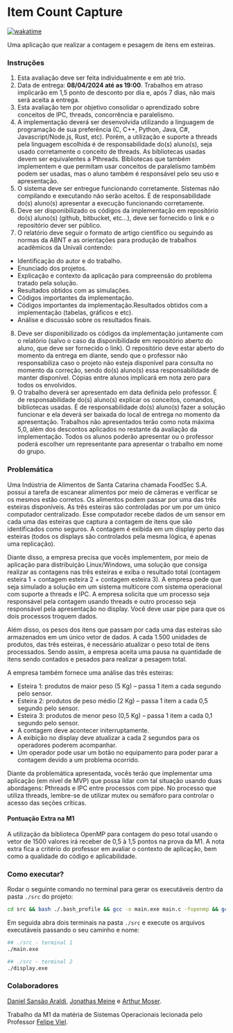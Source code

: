 # Item Count Capture

[![wakatime](https://wakatime.com/badge/user/920a7e43-2969-4212-82ff-1b375685ff58/project/018e903f-5341-413d-8933-1cf441d9d5c2.svg)](https://wakatime.com/badge/user/920a7e43-2969-4212-82ff-1b375685ff58/project/018e903f-5341-413d-8933-1cf441d9d5c2)

Uma aplicação que realizar a contagem e pesagem de itens em esteiras.

### Instruções

1. Esta avaliação deve ser feita individualmente e em até trio.
2. Data de entrega: **08/04/2024 até as 19:00**. Trabalhos em atraso implicarão em 1,5 ponto de desconto por dia e, após 7 dias, não mais será aceita a entrega.
3. Esta avaliação tem por objetivo consolidar o aprendizado sobre conceitos de IPC, threads, concorrência e paralelismo.
4. A implementação deverá ser desenvolvida utilizando a linguagem de programação de sua preferência (C, C++, Python, Java, C#, Javascript/Node.js, Rust, etc). Porém, a utilização e suporte a threads pela linguagem escolhida é de responsabilidade do(s) aluno(s), seja usado corretamente o conceito de threads. As bibliotecas usadas devem ser equivalentes a Pthreads. Bibliotecas que também implementem e que permitam usar conceitos de paralelismo também podem ser usadas, mas o aluno também é responsável pelo seu uso e apresentação.
5. O sistema deve ser entregue funcionando corretamente. Sistemas não compilando e executando não serão aceitos. É de responsabilidade do(s) aluno(s) apresentar a execução funcionando corretamente.
6. Deve ser disponibilizado os códigos da implementação em repositório do(s) aluno(s) (github, bitbucket, etc...), deve ser fornecido o link e o repositório dever ser público.
7. O relatório deve seguir o formato de artigo científico ou seguindo as normas da ABNT e as orientações para produção de trabalhos acadêmicos da Univali contendo:

- Identificação do autor e do trabalho.
- Enunciado dos projetos.
- Explicação e contexto da aplicação para compreensão do problema tratado pela solução.
- Resultados obtidos com as simulações.
- Códigos importantes da implementação.
- Códigos importantes da implementação.Resultados obtidos com a implementação (tabelas, gráficos e etc).
- Análise e discussão sobre os resultados finais.

8. Deve ser disponibilizado os códigos da implementação juntamente com o relatório (salvo o caso da disponibilidade em repositório aberto do aluno, que deve ser fornecido o link). O repositório deve estar aberto do momento da entrega em diante, sendo que o professor não responsabiliza caso o projeto não esteja disponível para consulta no momento da correção, sendo do(s) aluno(s) essa responsabilidade de manter disponível. Cópias entre alunos implicará em nota zero para todos os envolvidos.
9. O trabalho deverá ser apresentado em data definida pelo professor. É de responsabilidade do(s) aluno(s) explicar os conceitos, comandos, bibliotecas usadas. É de responsabilidade do(s) aluno(s) fazer a solução funcionar e ela deverá ser baixada do local de entrega no momento da apresentação. Trabalhos não apresentados terão como nota máxima 5,0, além dos descontos aplicados no restante da avaliação da implementação. Todos os alunos poderão apresentar ou o professor poderá escolher um representante para apresentar o trabalho em nome do grupo.

### Problemática

Uma Indústria de Alimentos de Santa Catarina chamada FoodSec S.A. possui a tarefa de escanear alimentos por meio de câmeras e verificar se os mesmos estão corretos. Os alimentos podem passar por uma das três esteiras disponíveis. As três esteiras são controladas por um por um único computador centralizado. Esse computador recebe dados de um sensor em cada uma das esteiras que captura a contagem de itens que são identificados como seguros. A contagem é exibida em um display perto das esteiras (todos os displays são controlados pela mesma lógica, é apenas uma replicação).

Diante disso, a empresa precisa que vocês implementem, por meio de aplicação para distribuição Linux/Windows, uma solução que consiga realizar as contagens nas três esteiras e exiba o resultado total (contagem esteira 1 + contagem esteira 2 + contagem esteira 3). A empresa pede que seja simulado a solução em um sistema multicore com sistema operacional com suporte a threads e IPC. A empresa solicita que um processo seja responsável pela contagem usando threads e outro processo seja responsável pela apresentação no display. Você deve usar pipe para que os dois processos troquem dados.

Além disso, os pesos dos itens que passam por cada uma das esteiras são armazenados em um único vetor de dados. A cada 1.500 unidades de produtos, das três esteiras, é necessário atualizar o peso total de itens processados. Sendo assim, a empresa aceita uma pausa na quantidade de itens sendo contados e pesados para realizar a pesagem total.

A empresa também fornece uma análise das três esteiras:

- Esteira 1: produtos de maior peso (5 Kg) – passa 1 item a cada segundo pelo sensor.
- Esteira 2: produtos de peso médio (2 Kg) – passa 1 item a cada 0,5 segundo pelo sensor.
- Esteira 3: produtos de menor peso (0,5 Kg) – passa 1 item a cada 0,1 segundo pelo sensor.
- A contagem deve acontecer initerruptamente.
- A exibição no display deve atualizar a cada 2 segundos para os operadores poderem acompanhar.
- Um operador pode usar um botão no equipamento para poder parar a contagem devido a um problema ocorrido.

Diante da problemática apresentada, vocês terão que implementar uma aplicação (em nível de MVP) que possa lidar com tal situação usando duas abordagens: Pthreads e IPC entre processos com pipe. No processo que utiliza threads, lembre-se de utilizar mutex ou semáforo para controlar o acesso das seções críticas.

#### Pontuação Extra na M1

A utilização da biblioteca OpenMP para contagem do peso total usando o vetor de 1500 valores irá receber de 0,5 à 1,5 pontos na prova da M1. A nota extra fica a critério do professor em avaliar o contexto de aplicação, bem como a qualidade do código e aplicabilidade.

### Como executar?

Rodar o seguinte comando no terminal para gerar os executáveis dentro da pasta `./src` do projeto:

```bash
cd src && bash ./.bash_profile && gcc -o main.exe main.c -fopenmp && gcc -o display.exe display.c
```

Em seguida abra dois terminais na pasta `./src` e execute os arquivos executáveis passando o seu caminho e nome:

```bash
## ./src - terminal 1
./main.exe
```

```bash
## ./src - terminal 2
./display.exe
```

### Colaboradores

[Daniel Sansão Araldi](https://github.com/DanielAraldi), [Jonathas Meine](https://github.com/jonhymeine) e [Arthur Moser](https://github.com/oArthurMoser).

Trabalho da M1 da matéria de Sistemas Operacionais lecionada pelo Professor [Felipe Viel](https://github.com/VielF).

